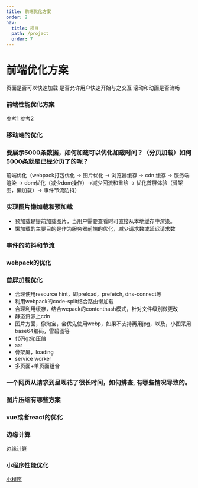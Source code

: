 ```yaml
---
title: 前端优化方案
order: 2
nav:
  title: 项目
  path: /project
  order: 7
---
```


# 前端优化方案
页面是否可以快速加载 是否允许用户快速开始与之交互 滚动和动画是否流畅

### 前端性能优化方案
[参考1](https://juejin.cn/post/6844903655330562062)
[参考2](https://juejin.cn/post/6844903725975240711)

### 移动端的优化

### 要展示5000条数据，如何加载可以优化加载时间？（分页加载）如何5000条就是已经分页了的呢？

前端优化（webpack打包优化 -> 图片优化 -> 浏览器缓存 -> cdn 缓存 -> 服务端渲染 -> dom优化（减少dom操作）->减少回流和重绘 -> 优化首屏体验（骨架图，懒加载）-> 事件节流防抖）

### 实现图片懒加载和预加载
- 预加载是提前加载图片，当用户需要查看时可直接从本地缓存中渲染。
- 懒加载的主要目的是作为服务器前端的优化，减少请求数或延迟请求数

### 事件的防抖和节流

### webpack的优化

### 首屏加载优化
- 合理使用resource hint，即preload，prefetch, dns-connect等
- 利用webpack的code-split结合路由懒加载
- 合理利用缓存，结合wepack的contenthash模式，针对文件级别做更改
- 静态资源上cdn
- 图片方面，像淘宝，会优先使用webp，如果不支持再用jpg，以及，小图采用base64编码，雪碧图等
- 代码gzip压缩
- ssr
- 骨架屏，loading
- service worker
- 多页面+单页面组合

### 一个网页从请求到呈现花了很长时间，如何排查, 有哪些情况导致的。

### 图片压缩有哪些方案

### vue或者react的优化

### 边缘计算
[边缘计算](https://juejin.cn/post/6844904173788479502)

### 小程序性能优化
[小程序](https://juejin.cn/post/6844903638226173965)